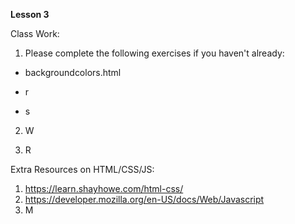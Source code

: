 **Lesson 3**

Class Work:

1. Please complete the following exercises if you haven't already:

- backgroundcolors.html

- r

- s

2. W

3. R

Extra Resources on HTML/CSS/JS:

1. https://learn.shayhowe.com/html-css/
2. https://developer.mozilla.org/en-US/docs/Web/Javascript
3. M

